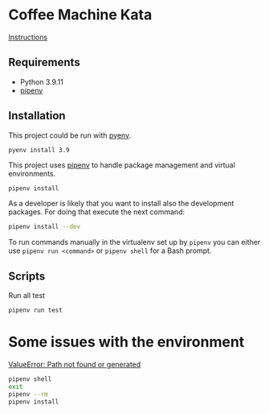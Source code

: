 # Coffee Machine Kata
[Instructions](https://simcap.github.io/coffeemachine/index.html)

## Requirements
* Python 3.9.11
* [pipenv](https://pipenv-fork.readthedocs.io/en/latest/install.html)

## Installation
This project could be run with [pyenv](https://github.com/pyenv/pyenv).
```shell
pyenv install 3.9
```

This project uses [pipenv](https://pipenv.pypa.io/en/latest/) to handle package management and virtual environments.

```bash
pipenv install
```

As a developer is likely that you want to install also the development packages. For doing that execute the next
command:
```bash
pipenv install --dev
```

To run commands manually in the virtualenv set up by `pipenv` you can either use `pipenv run <command>` or
`pipenv shell` for a Bash prompt.

## Scripts
Run all test
```shell
pipenv run test 
```

# Some issues with the environment
[ValueError: Path not found or generated](https://github.com/pypa/pipenv/issues/4942)
```bash
pipenv shell
exit
pipenv --rm
pipenv install
```
